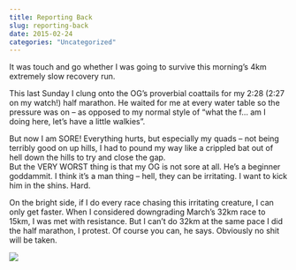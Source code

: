 ```yaml
---
title: Reporting Back
slug: reporting-back
date: 2015-02-24
categories: "Uncategorized"
---
```


<p>It was touch and go whether I was going to survive this morning’s 4km extremely slow recovery run.</p>
<p>This last Sunday I clung onto the OG’s proverbial coattails for my 2:28 (2:27 on my watch!) half marathon. He waited for me at every water table so the pressure was on – as opposed to my normal style of “what the f… am I doing here, let’s have a little walkies”.</p>
<p>But now I am SORE! Everything hurts, but especially my quads – not being terribly good on up hills, I had to pound my way like a crippled bat out of hell down the hills to try and close the gap.<br/>
But the VERY WORST thing is that my OG is not sore at all. He’s a beginner goddammit. I think it’s a man thing – hell, they can be irritating. I want to kick him in the shins. Hard.</p>
<p>On the bright side, if I do every race chasing this irritating creature, I can only get faster. When I considered downgrading March’s 32km race to 15km, I was met with resistance. But I can’t do 32km at the same pace I did the half marathon, I protest. Of course you can, he says. Obviously no shit will be taken.</p>
<p><img src="https://res.cloudinary.com/dy6grlu8z/image/upload/v1558842096/amv3edhdtvgd1tvq8fwj.jpg"/></p>







